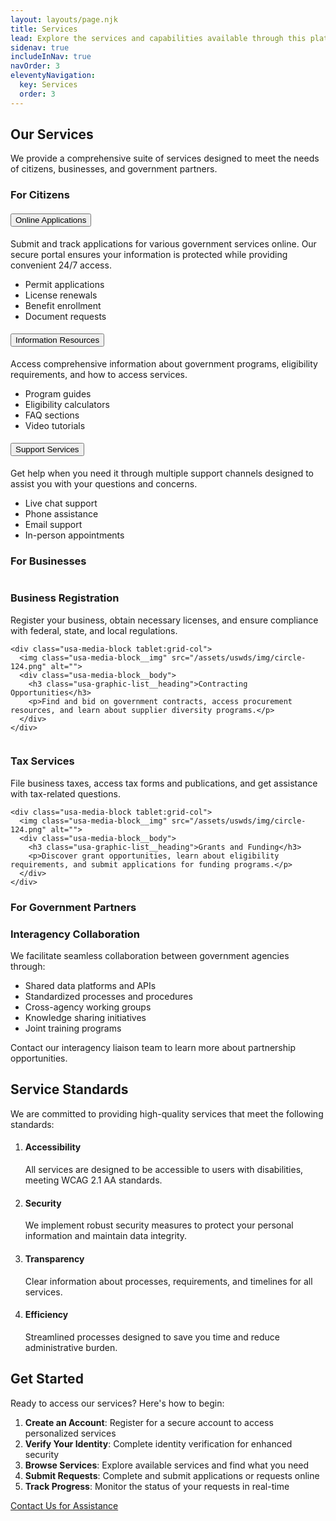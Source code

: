 ```yaml
---
layout: layouts/page.njk
title: Services
lead: Explore the services and capabilities available through this platform.
sidenav: true
includeInNav: true
navOrder: 3
eleventyNavigation:
  key: Services
  order: 3
---
```


## Our Services

We provide a comprehensive suite of services designed to meet the needs of citizens, businesses, and government partners.

### For Citizens

<div class="usa-accordion usa-accordion--bordered margin-top-3">
  <h4 class="usa-accordion__heading">
    <button type="button" class="usa-accordion__button" aria-expanded="false" aria-controls="a1">
      Online Applications
    </button>
  </h4>
  <div id="a1" class="usa-accordion__content usa-prose">
    <p>Submit and track applications for various government services online. Our secure portal ensures your information is protected while providing convenient 24/7 access.</p>
    <ul>
      <li>Permit applications</li>
      <li>License renewals</li>
      <li>Benefit enrollment</li>
      <li>Document requests</li>
    </ul>
  </div>
  
  <h4 class="usa-accordion__heading">
    <button type="button" class="usa-accordion__button" aria-expanded="false" aria-controls="a2">
      Information Resources
    </button>
  </h4>
  <div id="a2" class="usa-accordion__content usa-prose">
    <p>Access comprehensive information about government programs, eligibility requirements, and how to access services.</p>
    <ul>
      <li>Program guides</li>
      <li>Eligibility calculators</li>
      <li>FAQ sections</li>
      <li>Video tutorials</li>
    </ul>
  </div>
  
  <h4 class="usa-accordion__heading">
    <button type="button" class="usa-accordion__button" aria-expanded="false" aria-controls="a3">
      Support Services
    </button>
  </h4>
  <div id="a3" class="usa-accordion__content usa-prose">
    <p>Get help when you need it through multiple support channels designed to assist you with your questions and concerns.</p>
    <ul>
      <li>Live chat support</li>
      <li>Phone assistance</li>
      <li>Email support</li>
      <li>In-person appointments</li>
    </ul>
  </div>
</div>

### For Businesses

<div class="usa-graphic-list margin-top-5">
  <div class="usa-graphic-list__row grid-row grid-gap">
    <div class="usa-media-block tablet:grid-col">
      <img class="usa-media-block__img" src="/assets/uswds/img/circle-124.png" alt="">
      <div class="usa-media-block__body">
        <h3 class="usa-graphic-list__heading">Business Registration</h3>
        <p>Register your business, obtain necessary licenses, and ensure compliance with federal, state, and local regulations.</p>
      </div>
    </div>
    
    <div class="usa-media-block tablet:grid-col">
      <img class="usa-media-block__img" src="/assets/uswds/img/circle-124.png" alt="">
      <div class="usa-media-block__body">
        <h3 class="usa-graphic-list__heading">Contracting Opportunities</h3>
        <p>Find and bid on government contracts, access procurement resources, and learn about supplier diversity programs.</p>
      </div>
    </div>
  </div>
  
  <div class="usa-graphic-list__row grid-row grid-gap">
    <div class="usa-media-block tablet:grid-col">
      <img class="usa-media-block__img" src="/assets/uswds/img/circle-124.png" alt="">
      <div class="usa-media-block__body">
        <h3 class="usa-graphic-list__heading">Tax Services</h3>
        <p>File business taxes, access tax forms and publications, and get assistance with tax-related questions.</p>
      </div>
    </div>
    
    <div class="usa-media-block tablet:grid-col">
      <img class="usa-media-block__img" src="/assets/uswds/img/circle-124.png" alt="">
      <div class="usa-media-block__body">
        <h3 class="usa-graphic-list__heading">Grants and Funding</h3>
        <p>Discover grant opportunities, learn about eligibility requirements, and submit applications for funding programs.</p>
      </div>
    </div>
  </div>
</div>

### For Government Partners

<div class="usa-summary-box margin-top-5" role="region" aria-labelledby="summary-box-key-information">
  <div class="usa-summary-box__body">
    <h3 class="usa-summary-box__heading" id="summary-box-key-information">
      Interagency Collaboration
    </h3>
    <div class="usa-summary-box__text">
      <p>We facilitate seamless collaboration between government agencies through:</p>
      <ul class="usa-list">
        <li>Shared data platforms and APIs</li>
        <li>Standardized processes and procedures</li>
        <li>Cross-agency working groups</li>
        <li>Knowledge sharing initiatives</li>
        <li>Joint training programs</li>
      </ul>
      <p>Contact our interagency liaison team to learn more about partnership opportunities.</p>
    </div>
  </div>
</div>

## Service Standards

We are committed to providing high-quality services that meet the following standards:

<div class="usa-process-list margin-top-4">
  <ol class="usa-process-list">
    <li class="usa-process-list__item">
      <h4 class="usa-process-list__heading">Accessibility</h4>
      <p>All services are designed to be accessible to users with disabilities, meeting WCAG 2.1 AA standards.</p>
    </li>
    <li class="usa-process-list__item">
      <h4 class="usa-process-list__heading">Security</h4>
      <p>We implement robust security measures to protect your personal information and maintain data integrity.</p>
    </li>
    <li class="usa-process-list__item">
      <h4 class="usa-process-list__heading">Transparency</h4>
      <p>Clear information about processes, requirements, and timelines for all services.</p>
    </li>
    <li class="usa-process-list__item">
      <h4 class="usa-process-list__heading">Efficiency</h4>
      <p>Streamlined processes designed to save you time and reduce administrative burden.</p>
    </li>
  </ol>
</div>

## Get Started

Ready to access our services? Here's how to begin:

1. **Create an Account**: Register for a secure account to access personalized services
2. **Verify Your Identity**: Complete identity verification for enhanced security
3. **Browse Services**: Explore available services and find what you need
4. **Submit Requests**: Complete and submit applications or requests online
5. **Track Progress**: Monitor the status of your requests in real-time

<div class="margin-top-5">
  <a href="/contact/" class="usa-button usa-button--big">Contact Us for Assistance</a>
</div>